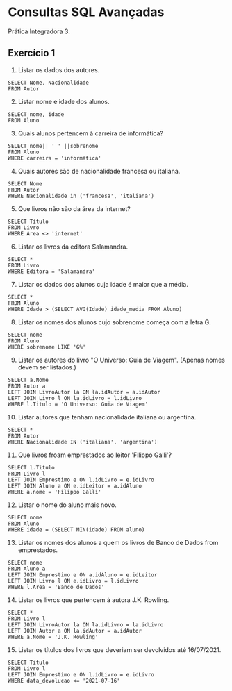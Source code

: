 # Consultas SQL Avançadas

Prática Integradora 3.


## Exercício 1

1. Listar os dados dos autores.
```
SELECT Nome, Nacionalidade
FROM Autor
```

2. Listar nome e idade dos alunos.

```
SELECT nome, idade
FROM Aluno
```

3. Quais alunos pertencem à carreira de informática?

```
SELECT nome|| ' ' ||sobrenome
FROM Aluno
WHERE carreira = 'informática'
```

4. Quais autores são de nacionalidade francesa ou italiana.

```
SELECT Nome
FROM Autor
WHERE Nacionalidade in ('francesa', 'italiana')
```

5. Que livros não são da área da internet?

```
SELECT Título
FROM Livro
WHERE Area <> 'internet'
```

6. Listar os livros da editora Salamandra.

```
SELECT *
FROM Livro
WHERE Editora = 'Salamandra'
```

7. Listar os dados dos alunos cuja idade é maior que a média.

```
SELECT *
FROM Aluno
WHERE Idade > (SELECT AVG(Idade) idade_media FROM Aluno)
```

8. Listar os nomes dos alunos cujo sobrenome começa com a letra G.

```
SELECT nome
FROM Aluno
WHERE sobrenome LIKE 'G%'
```

9. Listar os autores do livro "O Universo: Guia de Viagem". (Apenas nomes devem ser listados.)

```
SELECT a.Nome
FROM Autor a
LEFT JOIN LivroAutor la ON la.idAutor = a.idAutor
LEFT JOIN Livro l ON la.idLivro = l.idLivro
WHERE l.Titulo = 'O Universo: Guia de Viagem'
```

10. Listar autores  que tenham nacionalidade italiana ou argentina.

```
SELECT *
FROM Autor
WHERE Nacionalidade IN ('italiana', 'argentina')
```

11. Que livros froam emprestados ao leitor 'Filippo Galli'? 

```
SELECT l.Titulo
FROM Livro l
LEFT JOIN Emprestimo e ON l.idLivro = e.idLivro
LEFT JOIN Aluno a ON e.idLeitor = a.idAluno
WHERE a.nome = 'Filippo Galli'
```

12. Listar o nome do aluno mais novo.

```
SELECT nome
FROM Aluno
WHERE idade = (SELECT MIN(idade) FROM aluno)
```

13. Listar os nomes dos alunos a quem os livros de Banco de Dados from emprestados.

```
SELECT nome
FROM Aluno a
LEFT JOIN Emprestimo e ON a.idAluno = e.idLeitor
LEFT JOIN Livro l ON e.idLivro = l.idLivro
WHERE l.Area = 'Banco de Dados'
```

14. Listar os livros que pertencem à autora J.K. Rowling.

```
SELECT *
FROM Livro l
LEFT JOIN LivroAutor la ON la.idLivro = la.idLivro
LEFT JOIN Autor a ON la.idAutor = a.idAutor
WHERE a.Nome = 'J.K. Rowling'
```

15. Listar os títulos dos livros que deveriam ser devolvidos até 16/07/2021.

```
SELECT Titulo
FROM Livro l
LEFT JOIN Emprestimo e ON l.idLivro = e.idLivro
WHERE data_devolucao <= '2021-07-16'
```
